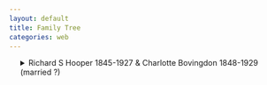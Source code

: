 ```yaml
---
layout: default
title: Family Tree
categories: web
---
```


<style>
details {
  margin-left: 20px; /* Adjust the value as needed */
}

details details {
  margin-left: 40px; /* Adjust the value as needed */
}

details details details {
  margin-left: 60px; /* Adjust the value as needed */
}

/* Ensure images within details have the same indent */
details img {
  margin-left: 20px; /* Adjust the value as needed */
}

details details img {
  margin-left: 40px; /* Adjust the value as needed */
}

details details details img {
  margin-left: 60px; /* Adjust the value as needed */
}

/* Continue this pattern for deeper nesting levels if necessary */
</style>
<details>
  <summary>Richard S Hooper 1845-1927 & Charlotte Bovingdon 1848-1929 (married ?)</summary>
  <details>
    <summary>Richard S Hooper 1874-1947 & Janet S Mackenzie 1872 - 1929 (married ?)</summary>
    <details>
      <summary>Duncan Hooper 1912-1990 & Elsie Finkl 1914-1998 (married 1937)</summary>
      <details>
        <summary>Christine Hooper 1938- & Brian Snape 1936- (married 2024)</summary>
        <img src="/assets/4.jpg" style="width: 50%; height: auto;" alt="Image 4">
        <details>
          <summary>Cathy Martin 1966- & Mike Addison 1964- (married 1998)</summary>
          <img src="/assets/3.jpg" style="width: 50%; height: auto;" alt="Image 3">
          <ul>
            <li>Addison/Martin child</li>
            <li>Addison/Martin child</li>
          </ul>
        </details>
        <details>
          <summary>Paul Martin 1970- & Flur Shelley 19XX- (married 2005)</summary>
          <img src="/assets/1.jpg" style="width: 50%; height: auto;" alt="Image 1">
          <ul>
            <li>Martin/Shelley child</li>
            <li>Martin/Shelley child</li>
          </ul>
        </details>
        <details>
          <summary>Jen Martin 1972- & Chris Morgan (married 2020)</summary>
          <img src="/assets/2.jpg" style="width: 50%; height: auto;" alt="Image 2">
          <ul>
            <li>Savage/Martin child</li>
          </ul>
        </details>
      </details>
    </details>
  </details>
</details>

